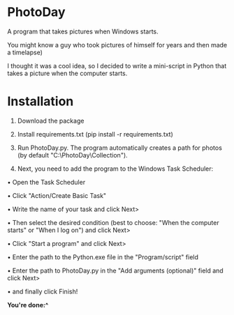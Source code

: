 

# PhotoDay

A program that takes pictures when Windows starts.

You might know a guy who took pictures of himself for years and then made a timelapse)

I thought it was a cool idea, so I decided to write a mini-script in Python that takes a picture when the computer starts.

<h1>Installation</h1>

1. Download the package

2. Install requirements.txt (pip install -r requirements.txt)

3. Run PhotoDay.py. The program automatically creates a path for photos (by default "C:\PhotoDay\Collection").

4. Next, you need to add the program to the Windows Task Scheduler:

• Open the Task Scheduler

• Click "Action/Create Basic Task"

• Write the name of your task and click Next>

• Then select the desired condition (best to choose: "When the computer starts" or "When I log on") and click Next>

• Click "Start a program" and click Next>

• Enter the path to the Python.exe file in the "Program/script" field

• Enter the path to PhotoDay.py in the "Add arguments (optional)" field and click Next>

• and finally click Finish!

**You're done:^**
